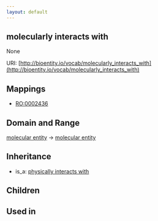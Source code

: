 ```yaml
---
layout: default
---
```


## molecularly interacts with


None

URI: [http://bioentity.io/vocab/molecularly_interacts_with](http://bioentity.io/vocab/molecularly_interacts_with)
## Mappings

 * [RO:0002436](http://purl.obolibrary.org/obo/RO_0002436)

## Domain and Range

[molecular entity](MolecularEntity.html) -> [molecular entity](MolecularEntity.html)

## Inheritance

 *  is_a: [physically interacts with](physically_interacts_with.html)

## Children


## Used in

